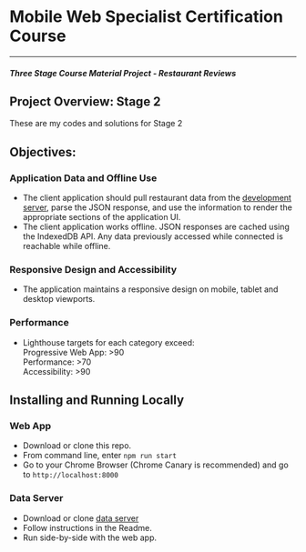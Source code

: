 # Mobile Web Specialist Certification Course
---
#### _Three Stage Course Material Project - Restaurant Reviews_

## Project Overview: Stage 2

These are my codes and solutions for Stage 2


## Objectives:
### Application Data and Offline Use
- The client application should pull restaurant data from the <a href="https://github.com/jimmymercado/mws-restaurant-stage-2-data" target="_blank">development server</a>, parse the JSON response, and use the information to render the appropriate sections of the application UI.
- The client application works offline. JSON responses are cached using the IndexedDB API. Any data previously accessed while connected is reachable while offline.

### Responsive Design and Accessibility
- The application maintains a responsive design on mobile, tablet and desktop viewports.

### Performance
- Lighthouse targets for each category exceed:  
   Progressive Web App: >90  
   Performance: >70  
   Accessibility: >90  

## Installing and Running Locally
### Web App
- Download or clone this repo.
- From command line, enter `npm run start`
- Go to your Chrome Browser (Chrome Canary is recommended) and go to `http://localhost:8000`

### Data Server
- Download or clone <a href="https://github.com/jimmymercado/mws-restaurant-stage-2-data" target="_blank">data server</a> 
- Follow instructions in the Readme.
- Run side-by-side with the web app.